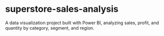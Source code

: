# superstore-sales-analysis
A data visualization project built with Power BI, analyzing sales, profit, and quantity by category, segment, and region.
